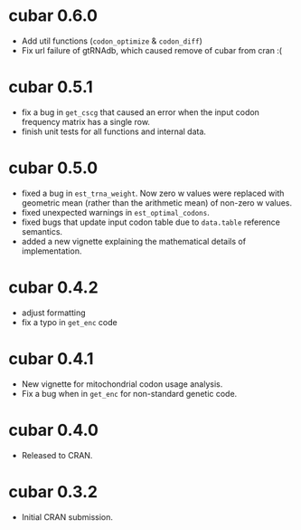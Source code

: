 # cubar 0.6.0

* Add util functions (`codon_optimize` & `codon_diff`)
* Fix url failure of gtRNAdb, which caused remove of cubar from cran :(

# cubar 0.5.1

* fix a bug in `get_cscg` that caused an error when the input codon frequency
  matrix has a single row.
* finish unit tests for all functions and internal data.

# cubar 0.5.0

* fixed a bug in `est_trna_weight`. Now zero w values were replaced with
  geometric mean (rather than the arithmetic mean) of non-zero w values.
* fixed unexpected warnings in `est_optimal_codons`.
* fixed bugs that update input codon table due to `data.table` reference
  semantics.
* added a new vignette explaining the mathematical details of implementation.

# cubar 0.4.2

* adjust formatting
* fix a typo in `get_enc` code

# cubar 0.4.1

* New vignette for mitochondrial codon usage analysis.
* Fix a bug when in `get_enc` for non-standard genetic code.

# cubar 0.4.0

* Released to CRAN.

# cubar 0.3.2

* Initial CRAN submission.
